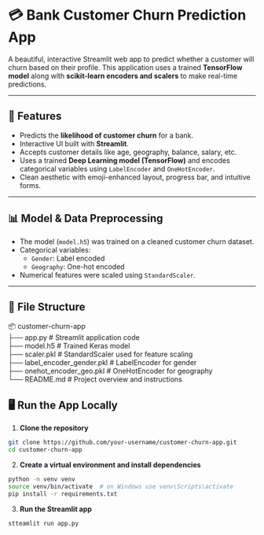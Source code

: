# 💳 Bank Customer Churn Prediction App

A beautiful, interactive Streamlit web app to predict whether a customer will churn based on their profile. This application uses a trained **TensorFlow model** along with **scikit-learn encoders and scalers** to make real-time predictions.

---

## 🚀 Features

- Predicts the **likelihood of customer churn** for a bank.
- Interactive UI built with **Streamlit**.
- Accepts customer details like age, geography, balance, salary, etc.
- Uses a trained **Deep Learning model (TensorFlow)** and encodes categorical variables using `LabelEncoder` and `OneHotEncoder`.
- Clean aesthetic with emoji-enhanced layout, progress bar, and intuitive forms.

---

## 📊 Model & Data Preprocessing

- The model (`model.h5`) was trained on a cleaned customer churn dataset.
- Categorical variables:
  - `Gender`: Label encoded
  - `Geography`: One-hot encoded
- Numerical features were scaled using `StandardScaler`.

---

## 📁 File Structure

📦 customer-churn-app   
├── app.py # Streamlit application code  
├── model.h5 # Trained Keras model  
├── scaler.pkl # StandardScaler used for feature scaling  
├── label_encoder_gender.pkl # LabelEncoder for gender  
├── onehot_encoder_geo.pkl # OneHotEncoder for geography  
└── README.md # Project overview and instructions  

## 🖥️ Run the App Locally

1. **Clone the repository**
```bash
git clone https://github.com/your-username/customer-churn-app.git
cd customer-churn-app
```
2. **Create a virtual environment and install dependencies**
```bash
python -m venv venv
source venv/bin/activate  # on Windows use venv\Scripts\activate
pip install -r requirements.txt
```
3. **Run the Streamlit app**
```bash
stteamlit run app.py
```

